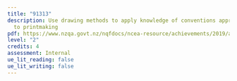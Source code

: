 ```yaml
---
title: "91313"
description: Use drawing methods to apply knowledge of conventions appropriate
  to printmaking
pdf: https://www.nzqa.govt.nz/nqfdocs/ncea-resource/achievements/2019/as91313.pdf
level: "2"
credits: 4
assessment: Internal
ue_lit_reading: false
ue_lit_writing: false
---
```

